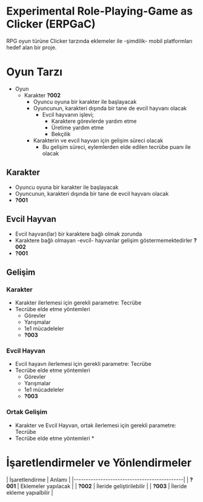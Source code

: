 # Experimental Role-Playing-Game as Clicker (ERPGaC)

RPG oyun türüne Clicker tarzında eklemeler ile -şimdilik- mobil platformları hedef alan bir proje.
# Oyun Tarzı
* Oyun
  * Karakter **?002**
    * Oyuncu oyuna bir karakter ile başlayacak
    * Oyuncunun, karakteri dışında bir tane de evcil hayvanı olacak
      * Evcil hayvanın işlevi;
        * Karaktere görevlerde yardım etme
        * Üretime yardım etme
        * Bekçilik
    * Karakterin ve evcil hayvan için gelişim süreci olacak
      * Bu gelişim süreci, eylemlerden elde edilen tecrübe puanı ile olacak

## Karakter
  * Oyuncu oyuna bir karakter ile başlayacak
  * Oyuncunun, karakteri dışında bir tane de evcil hayvanı olacak
  * **?001**

## Evcil Hayvan
  * Evcil hayvan(lar) bir karaktere bağlı olmak zorunda
  * Karaktere bağlı olmayan -evcil- hayvanlar gelişim göstermemektedirler **?002**
  * **?001**

## Gelişim
### Karakter
* Karakter ilerlemesi için gerekli parametre: Tecrübe
* Tecrübe elde etme yöntemleri
  * Görevler
  * Yarışmalar
  * 1e1 mücadeleler
  * **?003**

### Evcil Hayvan
  * Evcil hayavn ilerlemesi için gerekli parametre: Tecrübe
  * Tecrübe elde etme yöntemleri
    * Görevler
    * Yarışmalar
    * 1e1 mücadeleler
    * **?003**

### Ortak Gelişim
  * Karakter ve Evcil Hayvan, ortak ilerlemesi için gerekli parametre: Tecrübe
  * Tecrübe elde etme yöntemleri
    *


# İşaretlendirmeler ve Yönlendirmeler
| İşaretlendirme | Anlamı                     |
|---------------------------------------------|
| **?001**        | Eklemeler yapılacak        |
| **?002**        | İleride geliştirilebilir   |
| **?003**        | İleride ekleme yapıalbilir |
